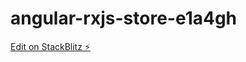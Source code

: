 # angular-rxjs-store-e1a4gh

[Edit on StackBlitz ⚡️](https://stackblitz.com/edit/angular-rxjs-store-e1a4gh)